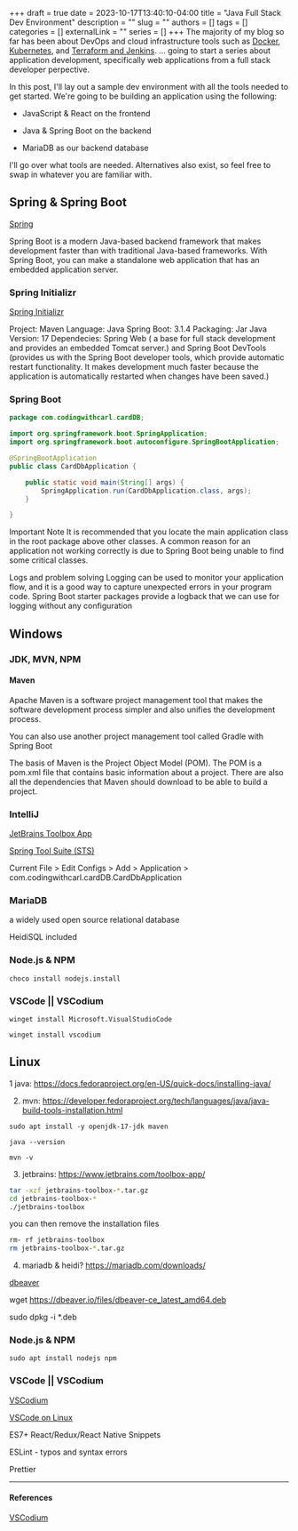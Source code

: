 +++ 
draft = true
date = 2023-10-17T13:40:10-04:00
title = "Java Full Stack Dev Environment"
description = ""
slug = ""
authors = []
tags = []
categories = []
externalLink = ""
series = []
+++
The majority of my blog so far has been about DevOps and cloud infrastructure tools such as [Docker](https://www.codingwithcarl.com/posts/2021-11-30-docker/), [Kubernetes](https://www.codingwithcarl.com/posts/2022-04-21-kubernetes/), and [Terraform and Jenkins](https://www.codingwitharl.com/posts/2023-10-13-jenkins/). ... going to start a series about application development, specifically web applications from a full stack developer perpective.

In this post, I'll lay out a sample dev environment with all the tools needed to get started. We're going to be building an application using the following:

* JavaScript & React on the frontend

* Java & Spring Boot on the backend

* MariaDB as our backend database

I'll go over what tools are needed. Alternatives also exist, so feel free to swap in whatever you are familiar with.

## Spring & Spring Boot

[Spring](https://spring.io/)

Spring Boot is a modern Java-based backend framework that makes
development faster than with traditional Java-based frameworks. With Spring Boot,
you can make a standalone web application that has an embedded application server.

### Spring Initializr

[Spring Initializr](https://start.spring.io/)

Project: Maven
Language: Java
Spring Boot: 3.1.4
Packaging: Jar
Java Version: 17
Dependecies: Spring Web ( a base for full stack development and provides an
embedded Tomcat server.) and Spring Boot DevTools (provides us with the Spring Boot developer
tools, which provide automatic restart functionality. It makes development much
faster because the application is automatically restarted when changes have been
saved.)

### Spring Boot

```java
package com.codingwithcarl.cardDB;

import org.springframework.boot.SpringApplication;
import org.springframework.boot.autoconfigure.SpringBootApplication;

@SpringBootApplication
public class CardDbApplication {

	public static void main(String[] args) {
		SpringApplication.run(CardDbApplication.class, args);
	}

}
```

Important Note
It is recommended that you locate the main application class in the root
package above other classes. A common reason for an application not working
correctly is due to Spring Boot being unable to find some critical classes.

Logs and problem solving
Logging can be used to monitor your application flow, and it is a good way to capture
unexpected errors in your program code. Spring Boot starter packages provide a logback
that we can use for logging without any configuration

## Windows

### JDK, MVN, NPM

#### Maven

Apache Maven is a software project management tool that makes the software
development process simpler and also unifies the development process.

You can also use another project management tool called Gradle with Spring
Boot

The basis of Maven is the Project Object Model (POM). The POM is a pom.xml file that
contains basic information about a project. There are also all the dependencies that Maven
should download to be able to build a project.

### IntelliJ

[JetBrains Toolbox App](https://www.jetbrains.com/toolbox-app/)

[Spring Tool Suite (STS)](https://spring.io/tools)

Current File > Edit Configs > Add > Application > com.codingwithcarl.cardDB.CardDbApplication

### MariaDB

a widely used open source
relational database

HeidiSQL included

### Node.js & NPM

`choco install nodejs.install`


### VSCode || VSCodium

`winget install Microsoft.VisualStudioCode`

`winget install vscodium`

## Linux

1 java: https://docs.fedoraproject.org/en-US/quick-docs/installing-java/

2. mvn: https://developer.fedoraproject.org/tech/languages/java/java-build-tools-installation.html

`sudo apt install -y openjdk-17-jdk maven`

`java --version`

`mvn -v`

3. jetbrains: https://www.jetbrains.com/toolbox-app/

```bash
tar -xzf jetbrains-toolbox-*.tar.gz
cd jetbrains-toolbox-*
./jetbrains-toolbox
```
you can then remove the installation files

```bash
rm- rf jetbrains-toolbox
rm jetbrains-toolbox-*.tar.gz
```

4. mariadb & heidi? https://mariadb.com/downloads/

[dbeaver](https://dbeaver.io)

wget https://dbeaver.io/files/dbeaver-ce_latest_amd64.deb

sudo dpkg -i *.deb

### Node.js & NPM

`sudo apt install nodejs npm`

### VSCode || VSCodium

[VSCodium](https://vscodium.com/)

[VSCode on Linux](https://code.visualstudio.com/docs/setup/linux)

ES7+ React/Redux/React Native Snippets

ESLint - typos and syntax errors

Prettier

---

#### References

[VSCodium](https://vscodium.com/)
